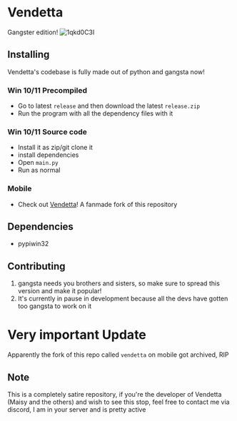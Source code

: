 # Vendetta
Gangster edition!
![1qkd0C3I](https://github.com/Not-Baguette/Vendetta-gangster-win11/assets/94969176/41277ee5-5d0c-4251-8812-8007b1c70bb2)

## Installing
Vendetta's codebase is fully made out of python and gangsta now!

### Win 10/11 Precompiled
* Go to latest `release` and then download the latest `release.zip`
* Run the program with all the dependency files with it

### Win 10/11 Source code
* Install it as zip/git clone it
* install dependencies
* Open `main.py`
* Run as normal

### Mobile
* Check out [Vendetta](https://github.com/vendetta-mod/Vendetta)! A fanmade fork of this repository

## Dependencies
* pypiwin32

## Contributing
1. gangsta needs you brothers and sisters, so make sure to spread this version and make it popular!
2. It's currently in pause in development because all the devs have gotten too gangsta to work on it

# Very important Update
Apparently the fork of this repo called `vendetta` on mobile got archived, RIP

## Note
This is a completely satire repository, if you're the developer of Vendetta (Maisy and the others) and wish to see this stop, feel free to contact me via discord, I am in your server and is pretty active

